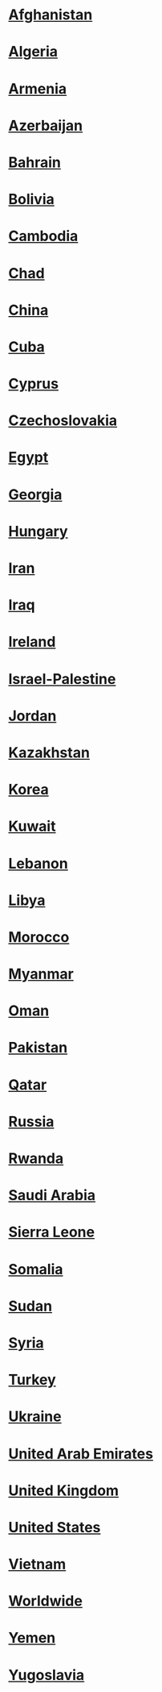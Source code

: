 
# [Afghanistan](Afghanistan/Afghanistan)
# [Algeria](Algeria/Algeria)
# [Armenia](Armenia/Armenia)
# [Azerbaijan](Azerbaijan/Azerbaijan)
# [Bahrain](Bahrain/Bahrain)
# [Bolivia](Bolivia/Bolivia)
# [Cambodia](Cambodia/Cambodia)
# [Chad](Chad/Chad)
# [China](China/China)
# [Cuba](Cuba/Cuba)
# [Cyprus](Cyprus/Cyprus)
# [Czechoslovakia](Czechoslovakia/Czechoslovakia)
# [Egypt](Egypt/Egypt)
# [Georgia](Georgia/Georgia)
# [Hungary](Hungary/Hungary)
# [Iran](Iran/Iran)
# [Iraq](Iraq/Iraq)
# [Ireland](Ireland/Ireland)
# [Israel-Palestine](Israel-Palestine/Israel-Palestine)
# [Jordan](Jordan/Jordan)
# [Kazakhstan](Kazakhstan/Kazakhstan)
# [Korea](Korea/Korea)
# [Kuwait](Kuwait/Kuwait)
# [Lebanon](Lebanon/Lebanon)
# [Libya](Libya/Libya)
# [Morocco](Morocco/Morocco)
# [Myanmar](Myanmar/Myanmar)
# [Oman](Oman/Oman)
# [Pakistan](Pakistan/Pakistan)
# [Qatar](Qatar/Qatar)
# [Russia](Russia/Russia)
# [Rwanda](Rwanda/Rwanda)
# [Saudi Arabia](Saudi%20Arabia/Saudi%20Arabia)
# [Sierra Leone](Sierra%20Leone/Sierra%20Leone)
# [Somalia](Somalia/Somalia)
# [Sudan](Sudan/Sudan)
# [Syria](Syria/Syria)
# [Turkey](Turkey/Turkey)
# [Ukraine](Ukraine/Ukraine)
# [United Arab Emirates](United%20Arab%20Emirates/United%20Arab%20Emirates)
# [United Kingdom](United%20Kingdom/United%20Kingdom)
# [United States](United%20States/United%20States)
# [Vietnam](Vietnam/Vietnam)
# [Worldwide](Worldwide/Worldwide)
# [Yemen](Yemen/Yemen)
# [Yugoslavia](Yugoslavia/Yugoslavia)